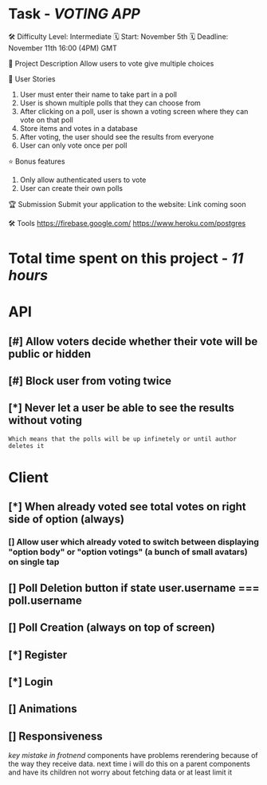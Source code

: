 # Task - *VOTING APP*

🛠️ Difficulty Level: Intermediate
🗓️ Start: November 5th
🗓️ Deadline: November 11th 16:00 (4PM) GMT

📝 Project Description
Allow users to vote give multiple choices

📔 User Stories
1. User must enter their name to take part in a poll
2. User is shown multiple polls that they can choose from
3. After clicking on a poll, user is shown a voting screen where they can vote on that poll
4. Store items and votes in a database
5. After voting, the user should see the results from everyone
6. User can only vote once per poll

⭐ Bonus features
1. Only allow authenticated users to vote
2. User can create their own polls 

🏆 Submission
Submit your application to the website:
Link coming soon

🛠️  Tools
https://firebase.google.com/
https://www.heroku.com/postgres



# Total time spent on this project - *11 hours*

# API
## [#] Allow voters decide whether their vote will be public or hidden
## [#] Block user from voting twice
## [*] Never let a user be able to see the results without voting
    Which means that the polls will be up infinetely or until author deletes it

# Client 
## [*] When already voted see total votes on right side of option (always)
### [] Allow user which already voted to switch between displaying "option body" or "option votings" (a bunch of small avatars) on single tap
## [] Poll Deletion button if state user.username === poll.username
## [] Poll Creation (always on top of screen)
## [*] Register
## [*] Login
## [] Animations
## [] Responsiveness



*key mistake in frotnend*
components have problems rerendering because of the way they receive data. next time i will do this on a parent components and have its children not worry about fetching data or at least limit it